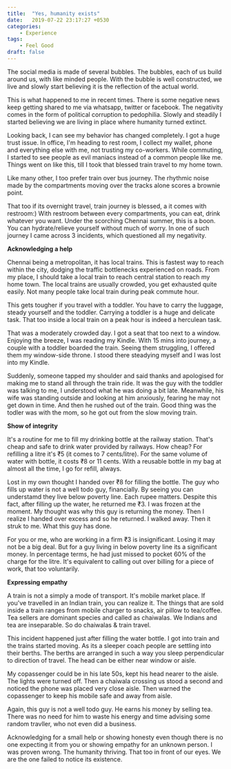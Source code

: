 ```yaml
---
title:  "Yes, humanity exists"
date:   2019-07-22 23:17:27 +0530
categories:
    - Experience
tags:
    - Feel Good
draft: false
---
```


The social media is made of several bubbles. The bubbles, each of us build around us, with like minded people. With the bubble is well constructed, we live and slowly start believing it is the reflection of the actual world.

This is what happened to me in recent times. There is some negative news keep getting shared to me via whatsapp, twitter or facebook. The negativity comes in the form of political corruption to pedophilia. Slowly and steadily I started believing we are living in place where humanity turned extinct.

Looking back, I can see my behavior has changed completely. I got a huge trust issue. In office, I'm heading to rest room, I collect my wallet, phone and everything else with me, not trusting my co-workers. While commuting, I started to see people as evil maniacs instead of a common people like me. Things went on like this, till I took that blessed train travel to my home town.

[comment]: <> (Returning the change, voluntarily)
Like many other, I too prefer train over bus journey. The rhythmic noise made by the compartments moving over the tracks alone scores a brownie point.

That too if its overnight travel, train journey is blessed, a it comes with restroom:) With restroom between every compartments, you can eat, drink whatever you want. Under the scorching Chennai summer, this is a boon. You can hydrate/relieve yourself without much of worry. In one of such journey I came across 3 incidents, which questioned all my negativity.

[comment]: <> (New dad acknowledging me for letting him to take my seat)

**Acknowledging a help**

Chennai being a metropolitan, it has local trains. This is fastest way to reach within the city, dodging the traffic bottlenecks experienced on roads. From my place, I should take a local train to reach central station to reach my home town. The local trains are usually crowded, you get exhausted quite easily. Not many people take local train during peak commute hour.

This gets tougher if you travel with a toddler. You have to carry the luggage, steady yourself and the toddler. Carrying a toddler is a huge and delicate task. That too inside a local train on a peak hour is indeed a herculean task.

That was a moderately crowded day. I got a seat that too next to a window. Enjoying the breeze, I was reading my Kindle. With 15 mins into journey, a couple with a toddler boarded the train. Seeing them struggling, I offered them my window-side throne. I stood there steadying myself and I was lost into my Kindle.

Suddenly, someone tapped my shoulder and said thanks and apologised for making me to stand all through the train ride. It was the guy with the toddler was talking to me, I understood what he was doing a bit late. Meanwhile, his wife was standing outside and looking at him anxiously, fearing he may not get down in time. And then he rushed out of the train. Good thing was the todler was with the mom, so he got out from the slow moving train.

 **Show of integrity**

It's a routine for me to fill my drinking bottle at the railway station. That's cheap and safe to drink water provided by railways. How cheap? For refilling a litre it's ₹5 (it comes to 7 cents/litre). For the same volume of water with bottle, it costs ₹8 or 11 cents. With a reusable bottle in my bag at almost all the time, I go for refill, always.

Lost in my own thought  I handed over ₹8 for filling the bottle. The guy who fills up water is not a well todo guy, financially. By seeing you can understamd they live below poverty line. Each rupee matters. Despite this fact, after filling up the water, he returned me ₹3. I was frozen at the moment. My thought was why this guy is returning the money. Then I realize I handed over excess and so he returned. I walked away. Then it struk to me. What this guy has done.

For you or me, who are working in a firm ₹3 is insignificant. Losing it may not be a big deal. But for a guy living in below poverty line its a significant money. In percentage terms, he had just missed to pocket 60% of the charge for the litre. It's equivalent to calling out over billing for a piece of work, that too voluntarily.

[comment]: <> (Chaiwala asking co-passenger to keep his phone safe)
**Expressing empathy**

A train is not a simply a mode of transport. It's mobile market place. If you've travelled in an Indian train, you can realize it. The things that are sold inside a train ranges from mobile charger to snacks, air pillow to tea/coffee. Tea sellers are dominant species and called as chaiwalas. We Indians and tea are inseparable. So do chaiwalas & train travel.

This incident happened just after filling the water bottle. I got into train and the trains started moving. As its a sleeper coach people are settling into their berths. The berths are arranged in such a way you sleep perpendicular to direction of travel. The head can be either near window or aisle.

My copassenger could be in his late 50s, kept his head nearer to the aisle. The lights were turned off. Then a chaiwala crossing us stood a second and noticed the phone was placed very close aisle. Then warned the copassenger to keep his mobile safe and away from aisle.

Again, this guy is not a well todo guy. He earns his money by selling tea. There was no need for him to waste his energy and time advising some random travller, who not even did a business.

Acknowledging for a small help or showing honesty even though there is no one expecting it from you or showing empathy for an unknown person. I was proven wrong. The humanity thriving. That too in front of our eyes. We are the one failed to notice its existence.
